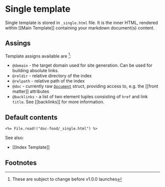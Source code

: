# Single template

Single template is stored in `_single.html` file.
It is the inner HTML, rendered within [[Main Template]] containing your
markdown document(s) content.

## Assings

Template assigns available are [^1]:

  - `@domain` - the target domain used for site generation. Can be used for
    building absolute links.
  - `@reldir` - relative directory of the index
  - `@relpath` - relative path of the index
  - `@doc` - currently raw
    [`Document`](https://github.com/aerosol/wb/blob/main/lib/wb/resources/document.ex#L2) struct, providing access to, e.g. the [[front matter]] attributes
  - `@backlinks` - a list of two element tuples consisting of `href` and
    link `title`. See [[backlinks]] for more information.

## Default contents

```
<%= File.read!("doc-food/_single.html") %>
```

See also:
 - [[Index Template]]

## Footnotes

[^1]: These are subject to change before v1.0.0 launches
